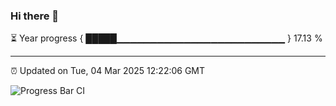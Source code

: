 ### Hi there 👋

⏳ Year progress { █████▁▁▁▁▁▁▁▁▁▁▁▁▁▁▁▁▁▁▁▁▁▁▁▁▁ } 17.13 %

---

⏰ Updated on Tue, 04 Mar 2025 12:22:06 GMT

![Progress Bar CI](https://github.com/code-lakshay/GitHub-Actions-Demo/workflows/Progress%20Bar%20CI/badge.svg)
